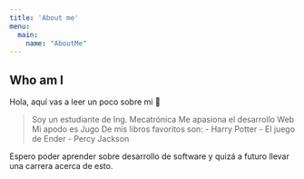 ```yaml
---
title: 'About me'
menu:
  main:
    name: "AboutMe"
---
```


## Who am I

Hola, aquí vas a leer un poco sobre mi 🤩

> Soy un estudiante de Ing. Mecatrónica
> Me apasiona el desarrollo Web
> Mi apodo es Jugo
> De mis libros favoritos son:
    - Harry Potter
    - El juego de Ender
    - Percy Jackson
 

Espero poder aprender sobre desarrollo de software y quizá a futuro llevar una carrera acerca de esto.

